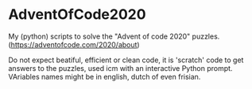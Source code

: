 # AdventOfCode2020
My (python) scripts to solve the "Advent of code 2020" puzzles.
(https://adventofcode.com/2020/about)

Do not expect beatiful, efficient or clean code, it is 'scratch' code to get answers to the puzzles, used icm with an interactive Python prompt. VAriables names might be in english, dutch of even frisian.
